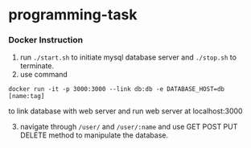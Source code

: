 # programming-task

### Docker Instruction

1. run `./start.sh` to initiate mysql database server and `./stop.sh` to terminate.
2. use command
  ```
  docker run -it -p 3000:3000 --link db:db -e DATABASE_HOST=db [name:tag]
  ```
  to link database with web server and run web server at localhost:3000

3. navigate through `/user/` and `/user/:name` and use GET POST PUT DELETE method to manipulate the database.
